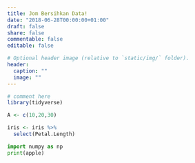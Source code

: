 ```yaml
---
title: Jom Bersihkan Data!
date: "2018-06-28T00:00:00+01:00"
draft: false
share: false
commentable: false
editable: false

# Optional header image (relative to `static/img/` folder).
header:
  caption: ""
  image: ""
---
```


```r
# comment here
library(tidyverse)

A <- c(10,20,30)

iris <- iris %>%
  select(Petal.Length)
```

```python
import numpy as np
print(apple)
```
